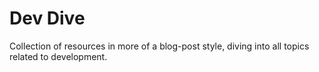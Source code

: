 # Dev Dive

Collection of resources in more of a blog-post style, diving into all topics related to development.

